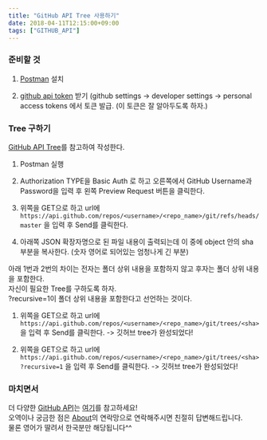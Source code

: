 ```yaml
---
title: "GitHub API Tree 사용하기"
date: 2018-04-11T12:15:00+09:00
tags: ["GITHUB_API"]
---
```


### 준비할 것
1. <a href="https://www.getpostman.com/">Postman</a> 설치

2. <a href="https://github.com">github api token</a> 받기 (github settings -> developer settings -> personal access tokens 에서 토큰 발급. (이 토큰은 잘 알아두도록 하자.)

### Tree 구하기
<a href="https://developer.github.com/v3/git/trees/">GitHub API Tree</a>를 참고하여 작성한다.

1. Postman 실행

2. Authorization TYPE을 Basic Auth 로 하고 오른쪽에서 GitHub Username과 Password을 입력 후 왼쪽 Preview Request 버튼을 클릭한다.

3. 위쪽을 GET으로 하고 url에 ```https://api.github.com/repos/<username>/<repo_name>/git/refs/heads/master``` 을 입력 후 Send를 클릭한다.

4. 아래쪽 JSON 확장자명으로 된 파일 내용이 출력되는데 이 중에 object 안의 sha 부분을 복사한다. (숫자 영어로 되어있는 엄청나게 긴 부분)

아래 1번과 2번의 차이는 전자는 폴더 상위 내용을 포함하지 않고 후자는 폴더 상위 내용을 포함한다.<br>
자신이 필요한 Tree를 구하도록 하자.<br>
?recursive=1이 폴더 상위 내용을 포함한다고 선언하는 것이다.

1. 위쪽을 GET으로 하고 url에 ```https://api.github.com/repos/<username>/<repo_name>/git/trees/<sha>``` 을 입력 후 Send를 클릭한다. -> 깃허브 tree가 완성되었다!

2. 위쪽을 GET으로 하고 url에 ```https://api.github.com/repos/<username>/<repo_name>/git/trees/<sha>?recursive=1``` 을 입력 후 Send를 클릭한다. -> 깃허브 tree가 완성되었다!

### 마치면서
더 다양한 <a href="https://developer.github.com/">GitHub API</a>는 <a href="https://developer.github.com/">여기</a>를 참고하세요!<br>
오역이나 궁금한 점은 <a href="https://taehoon02.github.io/about">About</a>의 연락망으로 연락해주시면 친절히 답변해드립니다.<br>물론 영어가 딸려서 한국분만 해당됩니다^^
